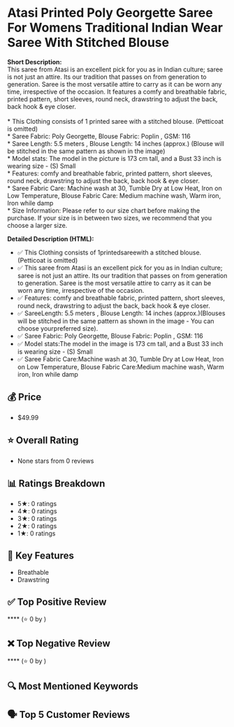 # Atasi Printed Poly Georgette Saree For Womens Traditional Indian Wear Saree With Stitched Blouse

**Short Description:**  
This saree from Atasi is an excellent pick for you as in Indian culture; saree is not just an attire. Its our tradition that passes on from generation to generation. Saree is the most versatile attire to carry as it can be worn any time, irrespective of the occasion. It features a comfy and breathable fabric, printed pattern, short sleeves, round neck, drawstring to adjust the back, back hook &amp; eye closer. <br> <br>* This Clothing consists of 1 printed saree with a stitched blouse. (Petticoat is omitted) <br> * Saree Fabric: Poly Georgette, Blouse Fabric: Poplin , GSM: 116<br> * Saree Length: 5.5 meters , Blouse Length: 14 inches (approx.) (Blouse will be stitched in the same pattern as shown in the image) <br> * Model stats: The model in the picture is 173 cm tall, and a Bust 33 inch is wearing size - (S) Small<br> * Features: comfy and breathable fabric, printed pattern, short sleeves, round neck, drawstring to adjust the back, back hook &amp; eye closer. <br> * Saree Fabric Care: Machine wash at 30, Tumble Dry at Low Heat, Iron on Low Temperature, Blouse Fabric Care: Medium machine wash, Warm iron, Iron while damp<br> * Size Information: Please refer to our size chart before making the purchase. If your size is in between two sizes, we recommend that you choose a larger size.

**Detailed Description (HTML):**  
<ul>  <li>✅ This Clothing consists of 1printedsareewith a stitched blouse.(Petticoat is omitted)</li>  <li>✅ This saree from Atasi is an excellent pick for you as in Indian culture; saree is not just an attire. Its our tradition that passes on from generation to generation. Saree is the most versatile attire to carry as it can be worn any time, irrespective of the occasion.</li>  <li>✅ Features: comfy and breathable fabric, printed pattern, short sleeves, round neck, drawstring to adjust the back, back hook &amp; eye closer.</li>  <li>✅ SareeLength: 5.5 meters , Blouse Length: 14 inches (approx.)(Blouses will be stitched in the same pattern as shown in the image - You can choose yourpreferred size).</li>  <li>✅ Saree Fabric: Poly Georgette, Blouse Fabric: Poplin , GSM: 116</li>  <li>✅ Model stats:The model in the image is 173 cm tall, and a Bust 33 inch is wearing size - (S) Small</li>  <li>✅ Saree Fabric Care:Machine wash at 30, Tumble Dry at Low Heat, Iron on Low Temperature, Blouse Fabric Care:Medium machine wash, Warm iron, Iron while damp</li> </ul>

## 💰 Price
- $49.99

## ⭐ Overall Rating
- None stars from 0 reviews

## 📊 Ratings Breakdown
- 5★: 0 ratings
- 4★: 0 ratings
- 3★: 0 ratings
- 2★: 0 ratings
- 1★: 0 ratings

## 🧩 Key Features
- Breathable
- Drawstring

## ✅ Top Positive Review
**** (⭐ 0 by )  


## ❌ Top Negative Review
**** (⭐ 0 by )  


## 🔍 Most Mentioned Keywords


## 🗣️ Top 5 Customer Reviews

